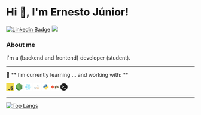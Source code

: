 # Hi 👋, I'm Ernesto Júnior!
[![Linkedin Badge](https://img.shields.io/badge/-LinkedIn-blue?style=flat-square&logo=Linkedin&logoColor=white&link=https://www.linkedin.com/in/ernestosjunior/)](https://www.linkedin.com/in/ernestosjunior/)
<a
    href="mailto:ernesto.sjunior@hotmail.com" 
    alt="Outlook"
    target="blank">
   <img src="https://img.shields.io/badge/-Outlook-537AF1?style=flat&logo=microsoft-outlook&logoColor=white" />
</a>

### About me
I'm a {backend and frontend} developer (student).

----
🚀 ** I’m currently learning ... and working with: **

<code><img height="20" src="https://raw.githubusercontent.com/github/explore/80688e429a7d4ef2fca1e82350fe8e3517d3494d/topics/javascript/javascript.png"></code>
<code><img height="20" src="https://raw.githubusercontent.com/github/explore/80688e429a7d4ef2fca1e82350fe8e3517d3494d/topics/nodejs/nodejs.png"></code>
<code><img height="20" src="https://raw.githubusercontent.com/github/explore/80688e429a7d4ef2fca1e82350fe8e3517d3494d/topics/react/react.png"></code>
<code><img height="20" src="https://raw.githubusercontent.com/github/explore/80688e429a7d4ef2fca1e82350fe8e3517d3494d/topics/mysql/mysql.png"></code>
<code><img height="20" src="https://raw.githubusercontent.com/github/explore/80688e429a7d4ef2fca1e82350fe8e3517d3494d/topics/python/python.png"></code>
<code><img height="20" src="https://raw.githubusercontent.com/github/explore/80688e429a7d4ef2fca1e82350fe8e3517d3494d/topics/git/git.png"></code>
<code><img height="20" src="https://raw.githubusercontent.com/github/explore/80688e429a7d4ef2fca1e82350fe8e3517d3494d/topics/terminal/terminal.png"></code>

----

<!--![GitHub stats](https://github-readme-stats.vercel.app/api?username=ernestosjunior&count_private=true&show_icons=true)-->
[![Top Langs](https://github-readme-stats.vercel.app/api/top-langs/?username=ernestosjunior&hide,blade&layout=compact)](https://github.com/ernestosjunior/github-readme-stats)


<!--
**ernestosjunior/ernestosjunior** is a ✨ _special_ ✨ repository because its `README.md` (this file) appears on your GitHub profile.

Here are some ideas to get you started:

- 🔭 I’m currently working on ...
- 🌱 I’m currently learning ...
- 👯 I’m looking to collaborate on ...
- 🤔 I’m looking for help with ...
- 💬 Ask me about ...
- 📫 How to reach me: ...
- 😄 Pronouns: ...
- ⚡ Fun fact: ...
-->

